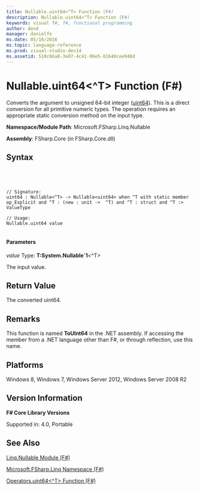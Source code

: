 ```yaml
---
title: Nullable.uint64<^T> Function (F#)
description: Nullable.uint64<^T> Function (F#)
keywords: visual f#, f#, functional programming
author: dend
manager: danielfe
ms.date: 05/16/2016
ms.topic: language-reference
ms.prod: visual-studio-dev14
ms.assetid: 510c66a8-3e07-4c41-96e5-81640cee948d 
---
```


# Nullable.uint64<^T> Function (F#)

Converts the argument to unsigned 64-bit integer ([uint64](http://msdn.microsoft.com/en-us/library/3c4f3a04-06eb-48aa-b38e-16646bda2f33)). This is a direct conversion for all primitive numeric types. The operation requires an appropriate static conversion method on the input type.

**Namespace/Module Path**: Microsoft.FSharp.Linq.Nullable

**Assembly**: FSharp.Core (in FSharp.Core.dll)


## Syntax



```




// Signature:
uint64 : Nullable<^T> -> Nullable<uint64> when ^T with static member op_Explicit and ^T : (new : unit ->  ^T) and ^T : struct and ^T :> ValueType

// Usage:
Nullable.uint64 value


```





#### Parameters
*value*
Type: **T:System.Nullable&#96;1**&lt;^T&gt;


The input value.




## Return Value
The converted uint64.


## Remarks
This function is named **ToUInt64** in the .NET assembly. If accessing the member from a .NET language other than F#, or through reflection, use this name.


## Platforms
Windows 8, Windows 7, Windows Server 2012, Windows Server 2008 R2


## Version Information
**F# Core Library Versions**

Supported in: 4.0, Portable




## See Also
[Linq.Nullable Module &#40;F&#35;&#41;](Linq.Nullable-Module-%5BFSharp%5D.md)

[Microsoft.FSharp.Linq Namespace &#40;F&#35;&#41;](Microsoft.FSharp.Linq-Namespace-%5BFSharp%5D.md)

[Operators.uint64&#60;^T&#62; Function &#40;F&#35;&#41;](Operators.uint64%5B%5ET%5D-Function-%5BFSharp%5D.md)

